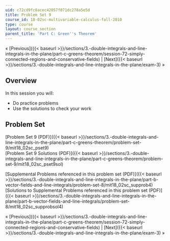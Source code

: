 ```yaml
---
uid: c72cd9fc8acec42057f071dc278a5e5d
title: Problem Set 9
course_id: 18-02sc-multivariable-calculus-fall-2010
type: course
layout: course_section
parent_title: 'Part C: Green''s Theorem'
---
```


« [Previous]({{< baseurl >}}/sections/3.-double-integrals-and-line-integrals-in-the-plane/part-c-greens-theorem/session-72-simply-connected-regions-and-conservative-fields) | [Next]({{< baseurl >}}/sections/3.-double-integrals-and-line-integrals-in-the-plane/exam-3) »

Overview
--------

In this session you will:

*   Do practice problems
*   Use the solutions to check your work

Problem Set
-----------

[Problem Set 9 (PDF)]({{< baseurl >}}/sections/3.-double-integrals-and-line-integrals-in-the-plane/part-c-greens-theorem/problem-set-9/mit18_02sc_pset9)  
[Problem Set 9 Solutions (PDF)]({{< baseurl >}}/sections/3.-double-integrals-and-line-integrals-in-the-plane/part-c-greens-theorem/problem-set-9/mit18_02sc_pset9sol)

[Supplemental Problems referenced in this problem set (PDF)]({{< baseurl >}}/sections/3.-double-integrals-and-line-integrals-in-the-plane/part-b-vector-fields-and-line-integrals/problem-set-8/mit18_02sc_supprob4)  
[Solutions to Supplemental Problems referenced in this problem set (PDF)]({{< baseurl >}}/sections/3.-double-integrals-and-line-integrals-in-the-plane/part-b-vector-fields-and-line-integrals/problem-set-8/mit18_02sc_supprobsol4)

« [Previous]({{< baseurl >}}/sections/3.-double-integrals-and-line-integrals-in-the-plane/part-c-greens-theorem/session-72-simply-connected-regions-and-conservative-fields) | [Next]({{< baseurl >}}/sections/3.-double-integrals-and-line-integrals-in-the-plane/exam-3) »